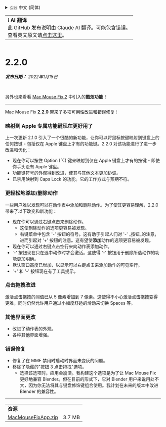 <details>
<summary>🇨🇳 中文 (简体)</summary>

[🇬🇧 English (GitHub)](https://github.com/noah-nuebling/mac-mouse-fix/releases/tag/2.2.0)\
[🇦🇩 Català](https://redirect.macmousefix.com/?target=mmf-release&tag=2.2.0&locale=ca)\
[🇩🇪 Deutsch](https://redirect.macmousefix.com/?target=mmf-release&tag=2.2.0&locale=de)\
[🇪🇸 Español](https://redirect.macmousefix.com/?target=mmf-release&tag=2.2.0&locale=es)\
[🇫🇷 Français](https://redirect.macmousefix.com/?target=mmf-release&tag=2.2.0&locale=fr)\
[🇮🇩 Indonesia](https://redirect.macmousefix.com/?target=mmf-release&tag=2.2.0&locale=id)\
[🇮🇹 Italiano](https://redirect.macmousefix.com/?target=mmf-release&tag=2.2.0&locale=it)\
[🇭🇺 Magyar](https://redirect.macmousefix.com/?target=mmf-release&tag=2.2.0&locale=hu)\
[🇳🇱 Nederlands](https://redirect.macmousefix.com/?target=mmf-release&tag=2.2.0&locale=nl)\
[🇵🇱 Polski](https://redirect.macmousefix.com/?target=mmf-release&tag=2.2.0&locale=pl)\
[🇧🇷 Português (Brasil)](https://redirect.macmousefix.com/?target=mmf-release&tag=2.2.0&locale=pt-BR)\
[🇵🇹 Português (Portugal)](https://redirect.macmousefix.com/?target=mmf-release&tag=2.2.0&locale=pt-PT)\
[🇷🇴 Română](https://redirect.macmousefix.com/?target=mmf-release&tag=2.2.0&locale=ro)\
[🇸🇪 Svenska](https://redirect.macmousefix.com/?target=mmf-release&tag=2.2.0&locale=sv)\
[🇻🇳 Tiếng Việt](https://redirect.macmousefix.com/?target=mmf-release&tag=2.2.0&locale=vi)\
[🇹🇷 Türkçe](https://redirect.macmousefix.com/?target=mmf-release&tag=2.2.0&locale=tr)\
[🇨🇿 Čeština](https://redirect.macmousefix.com/?target=mmf-release&tag=2.2.0&locale=cs)\
[🇬🇷 Ελληνικά](https://redirect.macmousefix.com/?target=mmf-release&tag=2.2.0&locale=el)\
[🇷🇺 Русский](https://redirect.macmousefix.com/?target=mmf-release&tag=2.2.0&locale=ru)\
[🇺🇦 Українська](https://redirect.macmousefix.com/?target=mmf-release&tag=2.2.0&locale=uk)\
[🇮🇱 עברית](https://redirect.macmousefix.com/?target=mmf-release&tag=2.2.0&locale=he)\
[🇸🇦 العربية](https://redirect.macmousefix.com/?target=mmf-release&tag=2.2.0&locale=ar)\
[🇮🇳 हिन्दी](https://redirect.macmousefix.com/?target=mmf-release&tag=2.2.0&locale=hi)\
[🇹🇭 ไทย](https://redirect.macmousefix.com/?target=mmf-release&tag=2.2.0&locale=th)\
**🇨🇳 中文 (简体)**\
[🇨🇳 中文 (繁體)](https://redirect.macmousefix.com/?target=mmf-release&tag=2.2.0&locale=zh-Hant)\
[🇭🇰 中文（香港)](https://redirect.macmousefix.com/?target=mmf-release&tag=2.2.0&locale=zh-HK)\
[🇯🇵 日本語](https://redirect.macmousefix.com/?target=mmf-release&tag=2.2.0&locale=ja)\
[🇰🇷 한국어](https://redirect.macmousefix.com/?target=mmf-release&tag=2.2.0&locale=ko)\
[Help translate Mac Mouse Fix to different languages!](https://github.com/noah-nuebling/mac-mouse-fix/discussions/731)
</details>
<table align=><td>
<b>ℹ️ AI 翻译</b><br>
此 GitHub 发布说明由 Claude AI 翻译。可能包含错误。<br>
查看英文原文请<a href="https://github.com/noah-nuebling/mac-mouse-fix/releases/tag/2.2.0">点击这里</a>。
</td></table>

<table></table>

# 2.2.0
***发布日期：** 2022年1月15日*

<br>

另外也来看看 [Mac Mouse Fix 2](https://redirect.macmousefix.com/?target=mmf-release&tag=2.0.0&locale=zh-Hans) 中引入的**酷炫功能**！

---

Mac Mouse Fix **2.2.0** 带来了多项可用性改进和错误修复！

### 映射到 Apple 专属功能键现在更好用了

上一次更新 2.1.0 引入了一个很酷的新功能，让你可以将鼠标按键映射到键盘上的任何按键 - 包括仅在 Apple 键盘上才有的功能键。2.2.0 对该功能进行了进一步改进和优化：

- 现在你可以按住 Option (⌥) 键来映射到仅在 Apple 键盘上才有的按键 - 即使你手头没有 Apple 键盘。
- 功能键符号的外观得到改进，使其与其他文本更加协调。
- 已禁用映射到 Caps Lock 的功能。它的工作方式与预期不符。

### 更轻松地添加/删除动作

一些用户难以发现可以在动作表中添加和删除动作。为了使其更容易理解，2.2.0 带来了以下改变和新功能：

- 现在你可以通过右键点击来删除动作。
  - 这使删除动作的选项更容易被发现。
  - 右键菜单中包含 '-' 按钮的符号。这有助于引起人们对 '-' _按钮_的注意，进而引起对 '+' 按钮的注意。这有望使**添加**动作的选项更容易被发现。
- 现在你可以通过右键点击空行来向动作表添加动作。
- '-' 按钮现在只在选中动作时才会激活。这使得 '-' 按钮用于删除所选动作的功能更加明确。
- 默认窗口高度已增加，以显示可以右键点击来添加动作的可见空行。
- '+' 和 '-' 按钮现在有了工具提示。

### 点击拖拽改进

激活点击拖拽的阈值已从 5 像素增加到 7 像素。这使得不小心激活点击拖拽变得更难，同时仍然允许用户通过小幅度舒适的滑动来切换 Spaces 等。

### 其他界面更改

- 改进了动作表的外观。
- 各种其他界面增强。

### 错误修复

- 修复了在 MMF 禁用时启动时界面未变灰的问题。
- 移除了隐藏的"按钮 3 点击拖拽"选项。
  - 选择该选项时，应用会崩溃。我构建这个选项是为了让 Mac Mouse Fix 更好地兼容 Blender。但在目前的形式下，它对 Blender 用户来说用处不大，因为你无法将其与键盘修饰键组合使用。我计划在未来的版本中改进 Blender 的兼容性。

---

<table align="start">
<tr>
    <td colspan=2>
        <b>资源</b>
    </td>
</tr>
<tr>
    <td><a href="https://github.com/noah-nuebling/mac-mouse-fix/releases/download/2.2.0/MacMouseFixApp.zip">MacMouseFixApp.zip</a></td>
    <td>3.7 MB</td>
</tr>
</table>